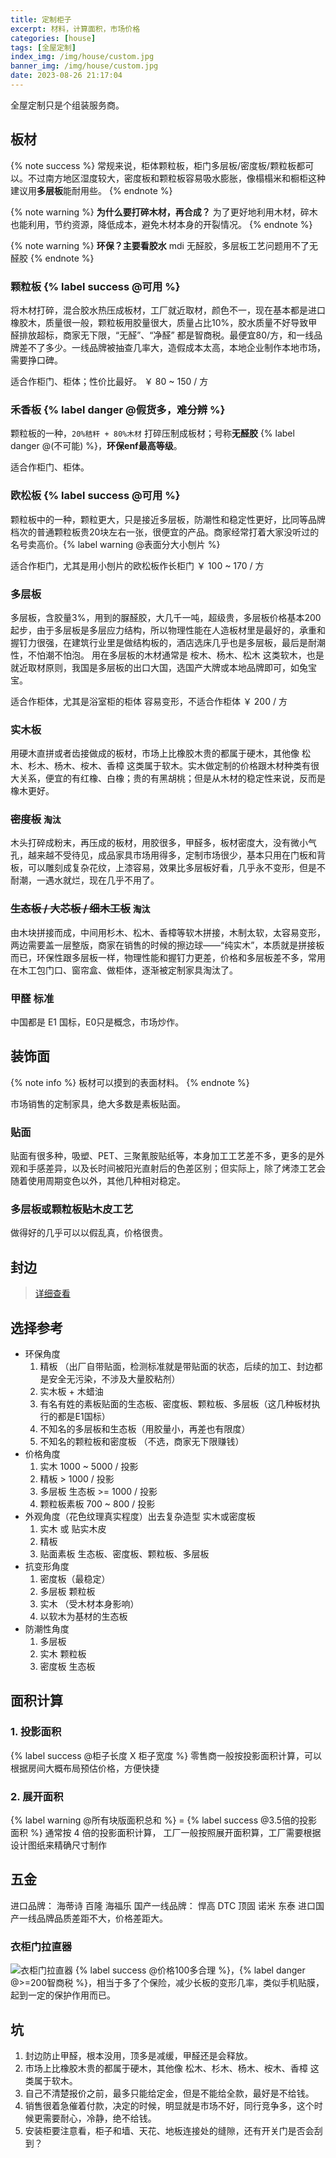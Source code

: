 ```yaml
---
title: 定制柜子
excerpt: 材料，计算面积，市场价格
categories: [house]
tags: [全屋定制]
index_img: /img/house/custom.jpg
banner_img: /img/house/custom.jpg
date: 2023-08-26 21:17:04
---
```

<font class=warning-text>全屋定制只是个组装服务商。</font>

## 板材
{% note success %}
常规来说，<font class=success-text>柜体颗粒板，柜门多层板/密度板/颗粒板都可以</font>。不过南方地区湿度较大，密度板和颗粒板容易吸水膨胀，像榻榻米和橱柜这种建议用<b class=success-text>多层板</b>能耐用些。
{% endnote %}

{% note warning %}
__为什么要打碎木材，再合成？__
为了更好地利用木材，碎木也能利用，节约资源，降低成本，避免木材本身的开裂情况。
{% endnote %}

{% note warning %}
__环保？主要看胶水__
mdi 无醛胶，多层板工艺问题用不了无醛胶
{% endnote %}

### <font class=info-text>颗粒板</font> {% label success @可用 %}
将木材打碎，混合胶水热压成板材，工厂就近取材，颜色不一，现在基本都是进口橡胶木，质量很一般，颗粒板用胶量很大，质量占比10%，胶水质量不好导致甲醛排放超标，商家无下限，“无醛”、“净醛” 都是智商税。最便宜80/方，和一线品牌差不了多少。一线品牌被抽查几率大，造假成本太高，本地企业制作本地市场，需要挣口碑。

<font class=success-text>适合作柜门、柜体；性价比最好。</font>
<font class=warning-text>￥ 80 ~ 150 / 方</font>

### <font class=danger-text>禾香板</font> {% label danger @假货多，难分辨 %}
颗粒板的一种，`20%秸秆 + 80%木材` 打碎压制成板材；号称<b class=danger-text>无醛胶</b> {% label danger @(不可能) %}，<b class=danger-text>环保enf最高等级</b>。

<font class=success-text>适合作柜门、柜体。</font>

### <font class=info-text>欧松板</font> {% label success @可用 %}
颗粒板中的一种，颗粒更大，只是接近多层板，防潮性和稳定性更好，比同等品牌档次的普通颗粒板贵20块左右一张，很便宜的产品。商家经常打着大家没听过的名号卖高价。{% label warning @表面分大小刨片 %}

<font class=success-text>适合作柜门，尤其是用小刨片的欧松板作长柜门</font>
<font class=warning-text>￥ 100 ~ 170 / 方</font>

### <font class=info-text>多层板</font>
多层板，含胶量3%，用到的脲醛胶，大几千一吨，超级贵，多层板价格基本200起步，由于多层板是多层应力结构，所以物理性能在人造板材里是最好的，承重和握钉力很强，在建筑行业里是做结构板的，酒店选床几乎也是多层板，最后是耐潮性，不怕潮不怕泡。
用在多层板的木材通常是 桉木、杨木、松木 这类软木，也是就近取材原则，我国是多层板的出口大国，选国产大牌或本地品牌即可，如兔宝宝。

<font class=success-text>适合作柜体，尤其是浴室柜的柜体</font>
<font class=danger-text>容易变形，不适合作柜体</font>
<font class=warning-text>￥ 200 / 方</font>

### 实木板
用硬木直拼或者齿接做成的板材，市场上比橡胶木贵的都属于硬木，其他像 松木、杉木、杨木、桉木、香樟 这类属于软木。实木做定制的价格跟木材种类有很大关系，便宜的有红橡、白橡；贵的有黑胡桃；但是从木材的稳定性来说，反而是橡木更好。

### ~~密度板~~ `淘汰`
木头打碎成粉末，再压成的板材，用胶很多，甲醛多，板材密度大，没有微小气孔，越来越不受待见，成品家具市场用得多，定制市场很少，基本只用在门板和背板，可以雕刻成复杂花纹，上漆容易，效果比多层板好看，几乎永不变形，但是不耐潮，一遇水就烂，现在几乎不用了。

### ~~生态板 / 大芯板 / 细木工板~~ `淘汰`
由木块拼接而成，中间用杉木、松木、香樟等软木拼接，木制太软，太容易变形，两边需要盖一层整版，商家在销售的时候的擦边球——“纯实木”，本质就是拼接板而已，环保性跟多层板一样，物理性能和握钉力更差，价格和多层板差不多，常用在木工包门口、窗帘盒、做柜体，逐渐被定制家具淘汰了。

### 甲醛 标准

中国都是 E1 国标，E0只是概念，市场炒作。

## 装饰面
{% note info %}
板材可以摸到的表面材料。
{% endnote %}

市场销售的定制家具，绝大多数是素板贴面。

### 贴面
贴面有很多种，吸塑、PET、三聚氰胺贴纸等，本身加工工艺差不多，更多的是外观和手感差异，以及长时间被阳光直射后的色差区别；但实际上，除了烤漆工艺会随着使用周期变色以外，其他几种相对稳定。

### 多层板或颗粒板贴木皮工艺
做得好的几乎可以以假乱真，价格很贵。

## 封边
> [详细查看](/blog/2023/09/09/house/banding/)

## 选择参考
- 环保角度
  1. 精板 （出厂自带贴面，检测标准就是带贴面的状态，后续的加工、封边都是安全无污染，不涉及大量胶粘剂）
  2. 实木板 + 木蜡油
  3. 有名有姓的素板贴面的生态板、密度板、颗粒板、多层板（这几种板材执行的都是E1国标）
  4. 不知名的多层板和生态板（用胶量小，再差也有限度）
  5. 不知名的颗粒板和密度板 （不选，商家无下限赚钱）
- 价格角度
  1. 实木 1000 ~ 5000 / 投影
  2. 精板 > 1000 / 投影
  3. 多层板 生态板 >= 1000 / 投影
  4. 颗粒板素板 700 ~ 800 / 投影
- 外观角度（花色纹理真实程度）出去复杂造型 实木或密度板
  1. 实木 或 贴实木皮
  2. 精板
  3. 贴面素板 生态板、密度板、颗粒板、多层板
- 抗变形角度
  1. 密度板（最稳定）
  2. 多层板 颗粒板
  3. 实木 （受木材本身影响）
  4. 以软木为基材的生态板
- 防潮性角度
  1. 多层板
  2. 实木 颗粒板
  3. 密度板 生态板

## 面积计算
### 1. 投影面积
{% label success @柜子长度 X 柜子宽度 %}
零售商一般按投影面积计算，可以根据房间大概布局预估价格，方便快捷

### 2. 展开面积
{% label warning @所有块版面积总和 %} = {% label success @3.5倍的投影面积 %}
通常按 4 倍的投影面积计算， 工厂一般按照展开面积算，工厂需要根据设计图纸来精确尺寸制作

## 五金
进口品牌： 海蒂诗 百隆 海福乐
国产一线品牌： 悍高 DTC 顶固 诺米 东泰
进口国产一线品牌品质差距不大，价格差距大。
### 衣柜门拉直器
![衣柜门拉直器](/img/house/lazhiqi.jpg)
{% label success @价格100多合理 %}，{% label danger @>=200智商税 %}，相当于多了个保险，减少长板的变形几率，类似手机贴膜，起到一定的保护作用而已。

## 坑
1. 封边防止甲醛，根本没用，顶多是减缓，甲醛还是会释放。
2. 市场上比橡胶木贵的都属于硬木，其他像 松木、杉木、杨木、桉木、香樟 这类属于软木。
3. 自己不清楚报价之前，最多只能给定金，但是不能给全款，最好是不给钱。
4. 销售很着急催着付款，决定的时候，明显就是市场不好，同行竞争多，这个时候更需要耐心，冷静，绝不给钱。
5. 安装柜要注意看，柜子和墙、天花、地板连接处的缝隙，还有开关门是否会刮到？